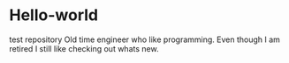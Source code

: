 # Hello-world
test repository
Old time engineer who like programming. Even though I am retired I still like checking out whats new.
